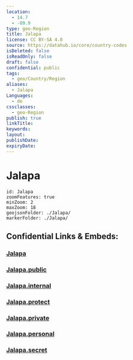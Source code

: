 ```yaml
---
location:
  - 14.7
  - -89.9
type: geo-Region
title: Jalapa
license: CC BY-SA 4.0
source: https://datahub.io/core/country-codes
isDeleted: false
isReadOnly: false
draft: false
confidential: public
tags:
  - geo/Country/Region
aliases:
  - Jalapa
Languages:
  - de
cssclasses:
  - geo-Region
publish: true
linkTitle:
keywords:
layout:
publishDate:
expiryDate:
---
```


# Jalapa

```leaflet
id: Jalapa
zoomFeatures: true 
minZoom: 2 
maxZoom: 18
geojsonFolder: ./Jalapa/
markerFolder: ./Jalapa/
```


## Confidential Links & Embeds: 

### [Jalapa](/_Standards/Earth/Continent/America~Central/Guatemala/Departments~Guatemala/Jalapa.md) 

### [Jalapa.public](/_public/Earth/Continent/America~Central/Guatemala/Departments~Guatemala/Jalapa.public.md) 

### [Jalapa.internal](/_internal/Earth/Continent/America~Central/Guatemala/Departments~Guatemala/Jalapa.internal.md) 

### [Jalapa.protect](/_protect/Earth/Continent/America~Central/Guatemala/Departments~Guatemala/Jalapa.protect.md) 

### [Jalapa.private](/_private/Earth/Continent/America~Central/Guatemala/Departments~Guatemala/Jalapa.private.md) 

### [Jalapa.personal](/_personal/Earth/Continent/America~Central/Guatemala/Departments~Guatemala/Jalapa.personal.md) 

### [Jalapa.secret](/_secret/Earth/Continent/America~Central/Guatemala/Departments~Guatemala/Jalapa.secret.md)

